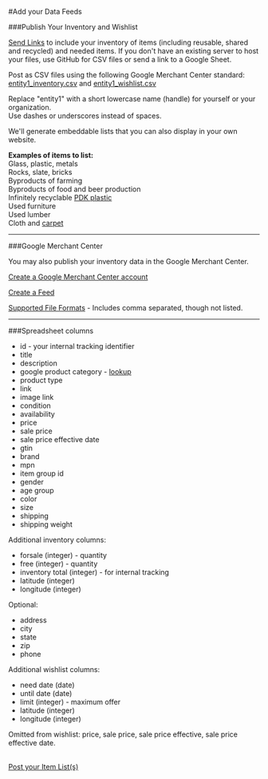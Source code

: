 #Add your Data Feeds

###Publish Your Inventory and Wishlist

[Send Links](add) to include your inventory of items (including reusable, shared and recycled) and needed items.  If you don't have an existing server to host your files, use GitHub for CSV files or send a link to a Google Sheet.  

Post as CSV files using the following Google Merchant Center standard:  
[entity1\_inventory.csv](entity1_inventory.csv) and [entity1\_wishlist.csv](entity1_wishlist.csv)  

Replace "entity1" with a short lowercase name (handle) for yourself or your organization.  
Use dashes or underscores instead of spaces.  

We'll generate embeddable lists that you can also display in your own website.  

<b>Examples of items to list:</b>  
Glass, plastic, metals  
Rocks, slate, bricks  
Byproducts of farming  
Byproducts of food and beer production    
Infinitely recyclable [PDK plastic](https://www.packagingdigest.com/sustainable-packaging/new-plastic-for-food-packaging-is-infinitely-recyclable-2019-07-25)   
Used furniture  
Used lumber  
Cloth and <a href="https://www.thisoldhouse.com/ideas/how-to-recycle-your-old-carpet">carpet</a>  
 


<hr>

###Google Merchant Center

You may also publish your inventory data in the Google Merchant Center.   

[Create a Google Merchant Center account](https://www.google.com/retail/solutions/merchant-center/)  

[Create a Feed](https://support.google.com/merchants/answer/7439058?hl=en)  

[Supported File Formats](https://support.google.com/merchants/answer/160567?hl=en&ref_topic=3163841) - Includes comma separated, though not listed.  

<hr>

###Spreadsheet columns

- id - your internal tracking identifier  
- title  
- description  
- google product category - [lookup](https://www.google.com/basepages/producttype/taxonomy.en-US.txt)  
- product type  
- link  
- image link  
- condition  
- availability  
- price  
- sale price  
- sale price effective date  
- gtin  
- brand  
- mpn  
- item group id  
- gender  
- age group  
- color  
- size  
- shipping  
- shipping weight  

Additional inventory columns:  

- forsale (integer) - quantity  
- free (integer) - quantity  
- inventory total (integer) - for internal tracking
- latitude (integer)
- longitude (integer)

Optional:  

- address
- city
- state
- zip
- phone

Additional wishlist columns:  

- need date (date)  
- until date (date)
- limit (integer) - maximum offer  
- latitude (integer)  
- longitude (integer)  

Omitted from wishlist: price, sale price, sale price effective, sale price effective date.  
<br>

[Post your Item List(s)](add)

<!--


<hr>

###Bonsai Data Storage

[The Bonsai approach](https://github.com/BONSAMURAIS/bonsai/wiki/Data-Storage) with 
[RDF and JSON-LD](https://www.w3.org/2013/dwbp/wiki/RDF_AND_JSON-LD_UseCases) could be researched, but without a content management system interface, it may be too complex for small merchants to use.  
-->
